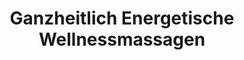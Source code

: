 ---
title: "Ganzheitlich Energetische Wellnessmassagen"
url: /erlangen/ganzheitlich-energetische-wellnessmassagen/
shop: Kosmetik
---